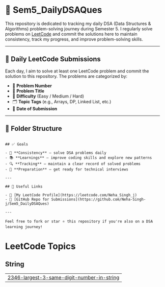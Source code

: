
# 📘 Sem5_DailyDSAQues

This repository is dedicated to tracking my daily DSA (Data Structures & Algorithms) problem-solving journey during Semester 5. I regularly solve problems on [LeetCode](https://leetcode.com/Neha_Singh_j) and commit the solutions here to maintain consistency, track my progress, and improve problem-solving skills.

---

## 📅 Daily LeetCode Submissions

Each day, I aim to solve at least one LeetCode problem and commit the solution to this repository. The problems are categorized by:

- 🔢 **Problem Number**
- 📝 **Problem Title**
- 🧠 **Difficulty** (Easy / Medium / Hard)
- 🗂️ **Topic Tags** (e.g., Arrays, DP, Linked List, etc.)
- 📆 **Date of Submission**

---

## 📂 Folder Structure

```

## ✅ Goals

- 🔁 **Consistency** — solve DSA problems daily
- 📚 **Learnings** — improve coding skills and explore new patterns
- 🔍 **Tracking** — maintain a clear record of solved problems
- 🚀 **Preparation** — get ready for technical interviews

---

## 📎 Useful Links

- 🔗 [My LeetCode Profile](https://leetcode.com/Neha_Singh_j)
- 📓 [GitHub Repo for Submissions](https://github.com/Neha-Singh-j/Sem5_DailyDSAQues)

---

Feel free to fork or star ⭐ this repository if you're also on a DSA learning journey!

```

<!---LeetCode Topics Start-->
# LeetCode Topics
## String
|  |
| ------- |
| [2346-largest-3-same-digit-number-in-string](https://github.com/Neha-Singh-j/Sem5_DailyDSAQues/tree/master/2346-largest-3-same-digit-number-in-string) |
<!---LeetCode Topics End-->